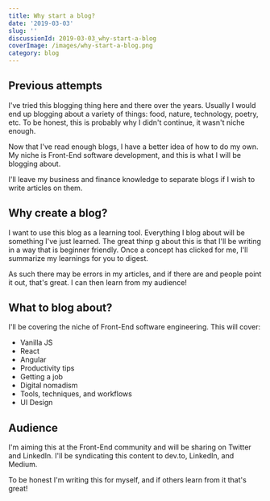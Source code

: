 ```yaml
---
title: Why start a blog?
date: '2019-03-03'
slug: ''
discussionId: 2019-03-03_why-start-a-blog
coverImage: /images/why-start-a-blog.png
category: blog
---
```


## Previous attempts

I've tried this blogging thing here and there over the years.
Usually I would end up blogging about a variety of things: food, nature, technology, poetry, etc.
To be honest, this is probably why I didn't continue, it wasn't niche enough.

Now that I've read enough blogs, I have a better idea of how to do my own.
My niche is Front-End software development, and this is what I will be blogging about.

I'll leave my business and finance knowledge to separate blogs if I wish to write articles on them.

## Why create a blog?

I want to use this blog as a learning tool. Everything I blog about will be something I've just learned.
The great thinp g about this is that I'll be writing in a way that is beginner friendly. Once a concept has clicked for me, I'll summarize my learnings for you to digest.

As such there may be errors in my articles, and if there are and people point it out, that's great. I can then learn from my audience!

## What to blog about?

I'll be covering the niche of Front-End software engineering.
This will cover:

- Vanilla JS
- React
- Angular
- Productivity tips
- Getting a job
- Digital nomadism
- Tools, techniques, and workflows
- UI Design

## Audience

I'm aiming this at the Front-End community and will be sharing on Twitter and LinkedIn.
I'll be syndicating this content to dev.to, LinkedIn, and Medium.

To be honest I'm writing this for myself, and if others learn from it that's great!
